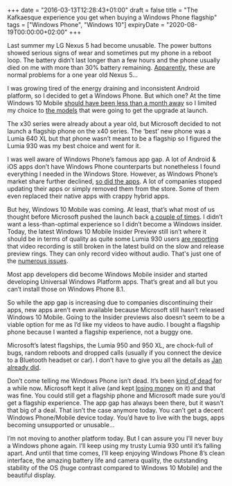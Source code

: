 +++
date = "2016-03-13T12:28:43+01:00"
draft = false
title = "The Kafkaesque experience you get when buying a Windows Phone flagship"
tags = ["Windows Phone", "Windows 10"]
expiryDate = "2020-08-19T00:00:00+02:00"
+++

Last summer my LG Nexus 5 had become unusable. The power buttons showed serious signs of wear and sometimes put my phone in a reboot loop. The battery didn’t last longer than a few hours and the phone usually died on me with more than 30% battery remaining. [Apparently](https://www.reddit.com/r/Nexus5/comments/2rpfuj/nexus_5_broken_power_button_keeps_rebooting/), these are normal problems for a one year old Nexus 5...

I was growing tired of the energy draining and inconsistent Android platform, so I decided to get a Windows Phone. But which one? At the time Windows 10 Mobile [should have been less than a month away](http://www.reuters.com/article/us-microsoft-windows-idUSKBN0JO2FY20141210) so I limited my choice to [the models](http://www.engadget.com/2015/08/03/lumia-windows-10-upgrade-list/) that were going to get the upgrade at launch.

The x30 series were already about a year old, but Microsoft decided to not launch a flagship phone on the x40 series. The ‘best’ new phone was a Lumia 640 XL but that phone wasn’t meant to be a flagship so I figured the Lumia 930 was my best choice and went for it.

I was well aware of Windows Phone’s famous app gap. A lot of Android & iOS apps don’t have Windows Phone counterparts but nonetheless I found everything I needed in the Windows Store. However, as Windows Phone’s market share further declined, [so did the apps](http://www.theverge.com/2015/10/23/9602350/microsoft-windows-phone-app-removal-windows-store). A lot of companies stopped updating their apps or simply removed them from the store. Some of them even replaced their native apps with crappy hybrid apps.

But hey, Windows 10 Mobile was coming. At least, that’s what most of us thought before Microsoft pushed the launch back [a couple of times](http://www.winbeta.org/news/windows-10-mobile-release-delayed-february-says-internal-microsoft-email). I didn’t want a less-than-optimal experience so I didn’t become a Windows insider. Today, the latest Windows 10 Mobile Insider Preview still isn’t where it should be in terms of quality as quite some Lumia 930 users [are reporting](http://www.neowin.net/news/hands-on-with-windows-10-mobile-insider-preview-build-10586122) that video recording is still broken in the latest build on the slow and release preview rings. They can only record video without audio. That's just one of the [numerous issues](https://www.reddit.com/r/windowsphone/comments/49qx7e/w10m_build_10586164_indepth_look_at_problems/).

Most app developers did become Windows Mobile insider and started developing Universal Windows Platform apps. That’s great and all but you can’t install those on Windows Phone 8.1.

So while the app gap is increasing due to companies discontinuing their apps, new apps aren’t even available because Microsoft still hasn’t released Windows 10 Mobile. Going to the Insider previews also doesn’t seem to be a viable option for me as I’d like my videos to have audio. I bought a flagship phone because I wanted a flagship experience, not a buggy one.

Microsoft’s latest flagships, the Lumia 950 and 950 XL, are chock-full of bugs, random reboots and dropped calls (usually if you connect the device to a Bluetooth headset or car). I don’t have to give you all the details as [Jan already did](http://herebedragons.io/re-windows-phone-is-dead/).

Don’t come telling me Windows Phone isn’t dead. It’s been [kind of dead](https://www.thurrott.com/mobile/64327/dead-whats-next-for-the-windows-phone-fan) for a while now. Microsoft kept it alive (and kept [losing money](http://www.theverge.com/2015/4/27/8503353/microsoft-nokia-acquisition-troubles) on it) and that was fine. You could still get a flagship phone and Microsoft made sure you’d get a flagship experience. The app gap has always been there, but it wasn’t that big of a deal. That isn’t the case anymore today. You can’t get a decent Windows Phone/Mobile device today. You’d have to live with the bugs, apps becoming unsupported or unusable…

I’m not moving to another platform today. But I can assure you I’ll never buy a Windows phone again. I’ll keep using my trusty Lumia 930 until it’s falling apart. And until that time comes, I’ll keep enjoying Windows Phone 8’s clean interface, the amazing battery life and camera quality, the outstanding stability of the OS (huge contrast compared to Windows 10 Mobile) and the beautiful display.
